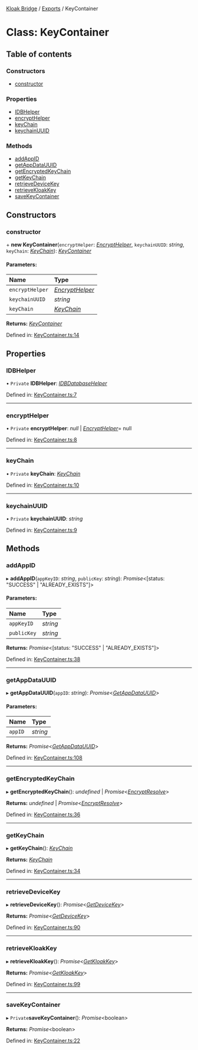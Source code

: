 [Kloak Bridge](../README.md) / [Exports](../modules.md) / KeyContainer

# Class: KeyContainer

## Table of contents

### Constructors

- [constructor](keycontainer.md#constructor)

### Properties

- [IDBHelper](keycontainer.md#idbhelper)
- [encryptHelper](keycontainer.md#encrypthelper)
- [keyChain](keycontainer.md#keychain)
- [keychainUUID](keycontainer.md#keychainuuid)

### Methods

- [addAppID](keycontainer.md#addappid)
- [getAppDataUUID](keycontainer.md#getappdatauuid)
- [getEncryptedKeyChain](keycontainer.md#getencryptedkeychain)
- [getKeyChain](keycontainer.md#getkeychain)
- [retrieveDeviceKey](keycontainer.md#retrievedevicekey)
- [retrieveKloakKey](keycontainer.md#retrievekloakkey)
- [saveKeyContainer](keycontainer.md#savekeycontainer)

## Constructors

### constructor

\+ **new KeyContainer**(`encryptHelper`: [*EncryptHelper*](encrypthelper.md), `keychainUUID`: *string*, `keyChain`: [*KeyChain*](../interfaces/keychain.md)): [*KeyContainer*](keycontainer.md)

#### Parameters:

Name | Type |
:------ | :------ |
`encryptHelper` | [*EncryptHelper*](encrypthelper.md) |
`keychainUUID` | *string* |
`keyChain` | [*KeyChain*](../interfaces/keychain.md) |

**Returns:** [*KeyContainer*](keycontainer.md)

Defined in: [KeyContainer.ts:14](https://github.com/CoNET-project/kloak-bridge/blob/d5ed71b/src/KeyContainer.ts#L14)

## Properties

### IDBHelper

• `Private` **IDBHelper**: [*IDBDatabaseHelper*](idbdatabasehelper.md)

Defined in: [KeyContainer.ts:7](https://github.com/CoNET-project/kloak-bridge/blob/d5ed71b/src/KeyContainer.ts#L7)

___

### encryptHelper

• `Private` **encryptHelper**: *null* \| [*EncryptHelper*](encrypthelper.md)= null

Defined in: [KeyContainer.ts:8](https://github.com/CoNET-project/kloak-bridge/blob/d5ed71b/src/KeyContainer.ts#L8)

___

### keyChain

• `Private` **keyChain**: [*KeyChain*](../interfaces/keychain.md)

Defined in: [KeyContainer.ts:10](https://github.com/CoNET-project/kloak-bridge/blob/d5ed71b/src/KeyContainer.ts#L10)

___

### keychainUUID

• `Private` **keychainUUID**: *string*

Defined in: [KeyContainer.ts:9](https://github.com/CoNET-project/kloak-bridge/blob/d5ed71b/src/KeyContainer.ts#L9)

## Methods

### addAppID

▸ **addAppID**(`appKeyID`: *string*, `publicKey`: *string*): *Promise*<[status: "SUCCESS" \| "ALREADY\_EXISTS"]\>

#### Parameters:

Name | Type |
:------ | :------ |
`appKeyID` | *string* |
`publicKey` | *string* |

**Returns:** *Promise*<[status: "SUCCESS" \| "ALREADY\_EXISTS"]\>

Defined in: [KeyContainer.ts:38](https://github.com/CoNET-project/kloak-bridge/blob/d5ed71b/src/KeyContainer.ts#L38)

___

### getAppDataUUID

▸ **getAppDataUUID**(`appID`: *string*): *Promise*<[*GetAppDataUUID*](../modules.md#getappdatauuid)\>

#### Parameters:

Name | Type |
:------ | :------ |
`appID` | *string* |

**Returns:** *Promise*<[*GetAppDataUUID*](../modules.md#getappdatauuid)\>

Defined in: [KeyContainer.ts:108](https://github.com/CoNET-project/kloak-bridge/blob/d5ed71b/src/KeyContainer.ts#L108)

___

### getEncryptedKeyChain

▸ **getEncryptedKeyChain**(): *undefined* \| *Promise*<[*EncryptResolve*](../modules.md#encryptresolve)\>

**Returns:** *undefined* \| *Promise*<[*EncryptResolve*](../modules.md#encryptresolve)\>

Defined in: [KeyContainer.ts:36](https://github.com/CoNET-project/kloak-bridge/blob/d5ed71b/src/KeyContainer.ts#L36)

___

### getKeyChain

▸ **getKeyChain**(): [*KeyChain*](../interfaces/keychain.md)

**Returns:** [*KeyChain*](../interfaces/keychain.md)

Defined in: [KeyContainer.ts:34](https://github.com/CoNET-project/kloak-bridge/blob/d5ed71b/src/KeyContainer.ts#L34)

___

### retrieveDeviceKey

▸ **retrieveDeviceKey**(): *Promise*<[*GetDeviceKey*](../modules.md#getdevicekey)\>

**Returns:** *Promise*<[*GetDeviceKey*](../modules.md#getdevicekey)\>

Defined in: [KeyContainer.ts:90](https://github.com/CoNET-project/kloak-bridge/blob/d5ed71b/src/KeyContainer.ts#L90)

___

### retrieveKloakKey

▸ **retrieveKloakKey**(): *Promise*<[*GetKloakKey*](../modules.md#getkloakkey)\>

**Returns:** *Promise*<[*GetKloakKey*](../modules.md#getkloakkey)\>

Defined in: [KeyContainer.ts:99](https://github.com/CoNET-project/kloak-bridge/blob/d5ed71b/src/KeyContainer.ts#L99)

___

### saveKeyContainer

▸ `Private`**saveKeyContainer**(): *Promise*<boolean\>

**Returns:** *Promise*<boolean\>

Defined in: [KeyContainer.ts:22](https://github.com/CoNET-project/kloak-bridge/blob/d5ed71b/src/KeyContainer.ts#L22)
